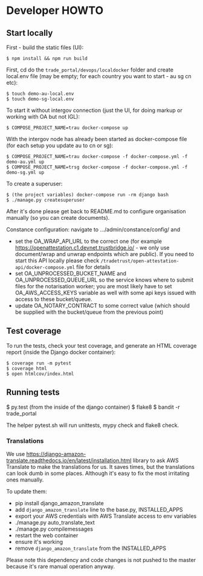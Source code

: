 # Developer HOWTO

## Start locally

First - build the static files (UI):

    $ npm install && npm run build

First, cd do the ``trade_portal/devops/localdocker`` folder and create local.env file (may be empty; for each country you want to start - au sg cn etc):

    $ touch demo-au-local.env
    $ touch demo-sg-local.env

To start it without intergov connection (just the UI, for doing markup or working with OA but not IGL):

    $ COMPOSE_PROJECT_NAME=trau docker-compose up

With the intergov node has already been started as docker-compose file (for each setup you update au to cn or sg):

    $ COMPOSE_PROJECT_NAME=trau docker-compose -f docker-compose.yml -f demo-au.yml up
    $ COMPOSE_PROJECT_NAME=trsg docker-compose -f docker-compose.yml -f demo-sg.yml up

To create a superuser:

    $ (the project variables) docker-compose run -rm django bash
    $ ./manage.py createsuperuser

After it's done please get back to README.md to configure organisation manually (so you can create documents).

Constance configuration: navigate to .../admin/constance/config/ and

* set the OA_WRAP_API_URL to the correct one (for example https://openattestation.c1.devnet.trustbridge.io/ - we only use document/wrap and unwrap endpoints which are public). If you need to start this API locally please check `/tradetrust/open-attestation-api/docker-compose.yml` file for details
* set OA_UNPROCESSED_BUCKET_NAME and OA_UNPROCESSED_QUEUE_URL so the service knows where to submit files for the notarisation worker; you are most likely have to set OA_AWS_ACCESS_KEYS variable as well with some api keys issued with access to these bucket/queue.
* update OA_NOTARY_CONTRACT to some correct value (which should be supplied with the bucket/queue from the previous point)


## Test coverage

To run the tests, check your test coverage, and generate an HTML coverage report (inside the Django docker container):

    $ coverage run -m pytest
    $ coverage html
    $ open htmlcov/index.html


## Running tests

  $ py.test (from the inside of the django container)
  $ flake8
  $ bandit -r trade_portal

The helper pytest.sh will run unittests, mypy check and flake8 check.


### Translations

We use https://django-amazon-translate.readthedocs.io/en/latest/installation.html library
to ask AWS Translate to make the translations for us. It saves times, but the translations
can look dumb in some places. Although it's easy to fix the most irritating ones manually.

To update them:

* pip install django_amazon_translate
* add `django_amazon_translate` line to the base.py, INSTALLED_APPS
* export your AWS credentials with AWS Translate access to env variables
* ./manage.py auto_translate_text
* ./manage.py compilemessages
* restart the web container
* ensure it's working
* remove `django_amazon_translate` from the INSTALLED_APPS

Please note this dependency and code changes is not pushed to the master because
it's rare manual operation anyway.
